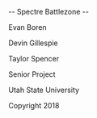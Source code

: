 -- Spectre Battlezone --


Evan Boren

Devin Gillespie

Taylor Spencer


Senior Project

Utah State University


Copyright 2018
